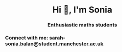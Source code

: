 <h1 align="center">Hi 👋, I'm Sonia</h1>
<h3 align="center">Enthusiastic maths students</h3>

<h3 align="left">Connect with me: sarah-sonia.balan@student.manchester.ac.uk</h3>
<p align="left">
</p>
